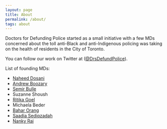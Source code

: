 ```yaml
---
layout: page
title: About
permalink: /about/
tags: about
---
```


Doctors for Defunding Police started as a small initiative with a few MDs concerned about the toll anti-Black and anti-Indigenous policing was taking on the health of residents in the City of Toronto.

You can follow our work on Twitter at ([@DrsDefundPolice](https://twitter.com/DrsDefundPolice)).

List of founding MDs:

- [Naheed Dosani](https://twitter.com/NaheedD)
- [Andrew Boozary](https://twitter.com/drandrewb)
- [Semir Bulle](https://twitter.com/SemirBulle)
- Suzanne Shoush
- [Ritika Goel](https://twitter.com/RitikaGoelTO)
- Michaela Beder
- [Bahar Orang](https://twitter.com/baharoh)
- [Saadia Sediqzadah](https://twitter.com/saadia_sediq)
- [Nanky Rai](https://twitter.com/NankyRai)
